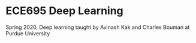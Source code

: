 # ECE695 Deep Learning
Spring 2020, Deep learning taught by Avinash Kak and Charles Bouman at Purdue University
